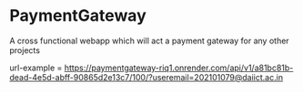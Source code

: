 # PaymentGateway
A cross functional webapp which will act a payment gateway for any other projects 

url-example = https://paymentgateway-riq1.onrender.com/api/v1/a81bc81b-dead-4e5d-abff-90865d2e13c7/100/?useremail=202101079@daiict.ac.in